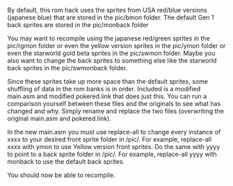 By default, this rom hack uses the sprites from USA red/blue versions (japanese blue) that are stored in the pic/bmon folder.
The default Gen 1 back sprites are stored in the pic/monback folder

You may want to recompile using the japanese red/green sprites in the pic/rgmon folder 
or even the yellow version sprites in the pic/ymon folder
or even the starworld gold beta sprites in the pic/swmon folder. 
Maybe you also want to change the back sprites to something else like the starworld back sprites in the pic/swmonback folder.

Since these sprites take up more space than the default sprites, some shuffling of data in the rom banks is in order.
Included is a modified main.asm and modified pokered.link that does just this.
You can run a comparison yourself between these files and the originals to see what has changed and why.
Simply rename and replace the two files (overwriting the original main.asm and pokered.link).

In the new main.asm you must use replace-all to change every instance of xxxx to your desired front sprite folder in /pic/.
For example, replace-all xxxx with ymon to use Yellow version front sprites.
Do the same with yyyy to point to a back sprite folder in /pic/.
For example, replace-all yyyy with monback to use the default back sprites.

You should now be able to recompile.
